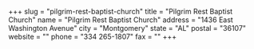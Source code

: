 +++
slug = "pilgrim-rest-baptist-church"
title = "Pilgrim Rest Baptist Church"
name = "Pilgrim Rest Baptist Church"
address = "1436 East Washington Avenue"
city = "Montgomery"
state = "AL"
postal = "36107"
website = ""
phone = "334 265-1807"
fax = ""
+++
